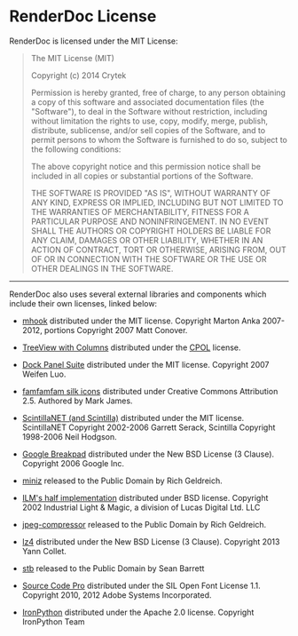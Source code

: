 # RenderDoc License

RenderDoc is licensed under the MIT License:

> The MIT License (MIT)
> 
> Copyright (c) 2014 Crytek
> 
> Permission is hereby granted, free of charge, to any person obtaining a copy
> of this software and associated documentation files (the "Software"), to deal
> in the Software without restriction, including without limitation the rights
> to use, copy, modify, merge, publish, distribute, sublicense, and/or sell
> copies of the Software, and to permit persons to whom the Software is
> furnished to do so, subject to the following conditions:
> 
> The above copyright notice and this permission notice shall be included in
> all copies or substantial portions of the Software.
> 
> THE SOFTWARE IS PROVIDED "AS IS", WITHOUT WARRANTY OF ANY KIND, EXPRESS OR
> IMPLIED, INCLUDING BUT NOT LIMITED TO THE WARRANTIES OF MERCHANTABILITY,
> FITNESS FOR A PARTICULAR PURPOSE AND NONINFRINGEMENT. IN NO EVENT SHALL THE
> AUTHORS OR COPYRIGHT HOLDERS BE LIABLE FOR ANY CLAIM, DAMAGES OR OTHER
> LIABILITY, WHETHER IN AN ACTION OF CONTRACT, TORT OR OTHERWISE, ARISING FROM,
> OUT OF OR IN CONNECTION WITH THE SOFTWARE OR THE USE OR OTHER DEALINGS IN
> THE SOFTWARE.

---

RenderDoc also uses several external libraries and components which include their own licenses, linked below:

- [mhook](http://codefromthe70s.org/mhook23.aspx)
  distributed under the MIT license.
  Copyright Marton Anka 2007-2012, portions Copyright 2007 Matt Conover.

- [TreeView with Columns](http://www.codeproject.com/Articles/23746/TreeView-with-Columns)
  distributed under the [CPOL](http://www.codeproject.com/info/cpol10.aspx) license.

- [Dock Panel Suite](http://dockpanelsuite.com/)
  distributed under the MIT license.
  Copyright 2007 Weifen Luo.

- [famfamfam silk icons](http://www.famfamfam.com/lab/icons/silk/)
  distributed under Creative Commons Attribution 2.5.
  Authored by Mark James.

- [ScintillaNET (and Scintilla)](http://scintillanet.codeplex.com/)
  distributed under the MIT license.
  ScintillaNET Copyright 2002-2006 Garrett Serack,
  Scintilla Copyright 1998-2006 Neil Hodgson.

- [Google Breakpad](https://code.google.com/p/google-breakpad/)
  distributed under the New BSD License (3 Clause).
  Copyright 2006 Google Inc.

- [miniz](https://code.google.com/p/miniz/)
  released to the Public Domain by Rich Geldreich.

- [ILM's half implementation](https://github.com/openexr/openexr/tree/master/IlmBase/Half)
  distributed under BSD license.
  Copyright 2002 Industrial Light & Magic, a division of Lucas Digital Ltd. LLC

- [jpeg-compressor](https://code.google.com/p/jpeg-compressor/)
  released to the Public Domain by Rich Geldreich.

- [lz4](https://code.google.com/p/lz4/)
  distributed under the New BSD License (3 Clause).
  Copyright 2013 Yann Collet.

- [stb](https://github.com/nothings/stb)
  released to the Public Domain by Sean Barrett

- [Source Code Pro](https://github.com/adobe-fonts/source-code-pro)
  distributed under the SIL Open Font License 1.1.
  Copyright 2010, 2012 Adobe Systems Incorporated.

- [IronPython](http://ironpython.net/)
  distributed under the Apache 2.0 license.
  Copyright IronPython Team
